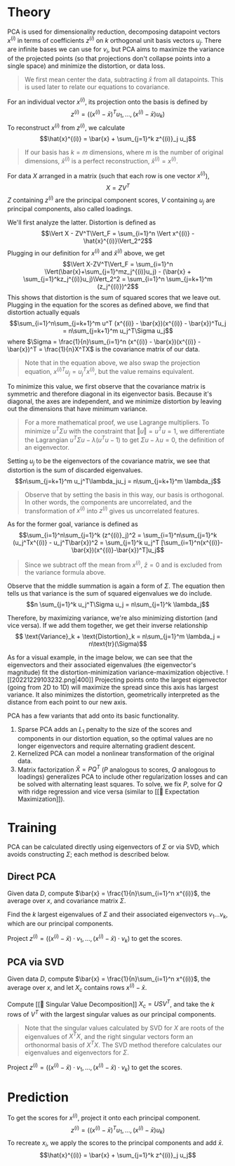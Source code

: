 # Theory
PCA is used for dimensionality reduction, decomposing datapoint vectors $x^{(i)}$ in terms of coefficients $z^{(i)}$ on $k$ orthogonal unit basis vectors $u_j$. There are infinite bases we can use for $v_i$, but PCA aims to maximize the variance of the projected points (so that projections don't collapse points into a single space) and minimize the distortion, or data loss.

> We first mean center the data, subtracting $\bar{x}$ from all datapoints. This is used later to relate our equations to covariance.

For an individual vector $x^{(i)}$, its projection onto the basis is defined by $$z^{(i)} = ((x^{(i)} - \bar{x})^Tu_1, \ldots, (x^{(i)} - \bar{x})u_k)$$
To reconstruct $x^{(i)}$ from $z^{(i)}$, we calculate $$\hat{x}^{(i)} = \bar{x} + \sum_{j=1}^k z^{(i)}_j u_j$$

> If our basis has $k = m$ dimensions, where $m$ is the number of original dimensions, $\hat{x}^{(i)}$ is a perfect reconstruction, $\hat{x}^{(i)} = x^{(i)}$.

For data $X$ arranged in a matrix (such that each row is one vector $x^{(i)}$),
$$ X = ZV^T $$
$Z$ containing $z^{(i)}$ are the principal component scores, $V$ containing $u_j$ are principal components, also called loadings.

We'll first analyze the latter. Distortion is defined as  $$\Vert X - ZV^T\Vert_F = \sum_{i=1}^n \Vert x^{(i)} - \hat{x}^{(i)}\Vert_2^2$$
Plugging in our definition for $x^{(i)}$ and $\hat{x}^{(i)}$ above, we get $$\Vert X-ZV^T\Vert_F = \sum_{i=1}^n \Vert(\bar{x}+\sum_{j=1}^mz_j^{(i)}u_j) - (\bar{x} + \sum_{j=1}^kz_j^{(i)}u_j)\Vert_2^2 = \sum_{i=1}^n \sum_{j=k+1}^m (z_j^{(i)})^2$$
This shows that distortion is the sum of squared scores that we leave out. Plugging in the equation for the scores as defined above, we find that distortion actually equals $$\sum_{i=1}^n\sum_{j=k+1}^m u^T (x^{(i)} - \bar{x})(x^{(i)} - \bar{x})^Tu_j = n\sum_{j=k+1}^m u_j^T\Sigma u_j$$where $\Sigma = \frac{1}{n}\sum_{i=1}^n (x^{(i)} - \bar{x})(x^{(i)} - \bar{x})^T = \frac{1}{n}X^TX$ is the covariance matrix of our data.

> Note that in the equation above, we also swap the projection equation, ${x^{(i)}}^T u_j = u_j^T x^{(i)}$, but the value remains equivalent.

To minimize this value, we first observe that the covariance matrix is symmetric and therefore diagonal in its eigenvector basis. Because it's diagonal, the axes are independent, and we minimize distortion by leaving out the dimensions that have minimum variance.

> For a more mathematical proof, we use Lagrange multipliers. To minimize $u^T\Sigma u$ with the constraint that $\Vert u\Vert = u^Tu = 1$, we differentiate the Lagrangian $u^T\Sigma u - \lambda(u^Tu - 1)$ to get $\Sigma u - \lambda u = 0$, the definition of an eigenvector.

Setting $u_j$ to be the eigenvectors of the covariance matrix, we see that distortion is  the sum of discarded eigenvalues. $$n\sum_{j=k+1}^m u_j^T\lambda_ju_j = n\sum_{j=k+1}^m \lambda_j$$

> Observe that by setting the basis in this way, our basis is orthogonal. In other words, the components are uncorrelated, and the transformation of $x^{(i)}$ into $z^{(i)}$ gives us uncorrelated features.

As for the former goal, variance is defined as $$\sum_{i=1}^n\sum_{j=1}^k (z^{(i)}_j)^2 = \sum_{i=1}^n\sum_{j=1}^k (u_j^Tx^{(i)} - u_j^T\bar{x})^2 = \sum_{j=1}^k u_j^T [\sum_{i=1}^n(x^{(i)}-\bar{x})(x^{(i)}-\bar{x})^T]u_j$$

> Since we subtract off the mean from $x^{(i)}$, $\bar{z} = 0$ and is excluded from the variance formula above.

Observe that the middle summation is again a form of $\Sigma$. The equation then tells us that variance is the sum of squared eigenvalues we do include. $$n \sum_{j=1}^k u_j^T\Sigma u_j = n\sum_{j=1}^k \lambda_j$$

Therefore, by maximizing variance, we're also minimizing distortion (and vice versa). If we add them together, we get their inverse relationship $$ \text{Variance}_k + \text{Distortion}_k = n\sum_{j=1}^m \lambda_j = n\text{tr}(\Sigma)$$

As for a visual example, in the image below, we can see that the eigenvectors and their associated eigenvalues (the eigenvector's magnitude) fit the distortion-minimization variance-maximization objective.
![[20221229103232.png|400]]
Projecting points onto the largest eigenvector (going from 2D to 1D) will maximize the spread since this axis has largest variance. It also minimizes the distortion, geometrically interpreted as the distance from each point to our new axis.

PCA has a few variants that add onto its basic functionality.
1. Sparse PCA adds an $L_1$ penalty to the size of the scores and components in our distortion equation, so the optimal values are no longer eigenvectors and require alternating gradient descent.
2. Kernelized PCA can model a nonlinear transformation of the original data.
3. Matrix factorization $\hat{X} = PQ^T$ ($P$ analogous to scores, $Q$ analogous to loadings) generalizes PCA to include other regularization losses and can be solved with alternating least squares. To solve, we fix $P$, solve for $Q$ with ridge regression and vice versa (similar to [[🎉 Expectation Maximization]]).

# Training
PCA can be calculated directly using eigenvectors of $\Sigma$ or via SVD, which avoids constructing $\Sigma$; each method is described below.

## Direct PCA
Given data $D$, compute $\bar{x} = \frac{1}{n}\sum_{i=1}^n x^{(i)}$, the average over $x$, and covariance matrix $\Sigma$.

Find the $k$ largest eigenvalues of $\Sigma$ and their associated eigenvectors $v_1 \ldots v_k$, which are our principal components.

Project $z^{(i)} = ((x^{(i)} - \bar{x}) \cdot v_1, \ldots, (x^{(i)} - \bar{x}) \cdot v_k)$ to get the scores.

## PCA via SVD
Given data $D$, compute $\bar{x} = \frac{1}{n}\sum_{i=1}^n x^{(i)}$, the average over $x$, and let $X_c$ contains rows $x^{(i)} - \bar{x}$.

Compute [[📎 Singular Value Decomposition]] $X_c = USV^T$, and take the $k$ rows of $V^T$ with the largest singular values as our principal components.

> Note that the singular values calculated by SVD for $X$ are roots of the eigenvalues of $X^TX$, and the right singular vectors form an orthonormal basis of $X^TX$. The SVD method therefore calculates our eigenvalues and eigenvectors for $\Sigma$.

Project $z^{(i)} = ((x^{(i)} - \bar{x}) \cdot v_1, \ldots, (x^{(i)} - \bar{x}) \cdot v_k)$ to get the scores.

# Prediction
To get the scores for $x^{(i)}$, project it onto each principal component.
$$z^{(i)} = ((x^{(i)} - \bar{x})^Tu_1, \ldots, (x^{(i)} - \bar{x})u_k)$$
To recreate $x_i$, we apply the scores to the principal components and add $\bar{x}$.
$$\hat{x}^{(i)} = \bar{x} + \sum_{j=1}^k z^{(i)}_j u_j$$